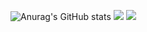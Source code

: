 ![Anurag's GitHub stats](https://github-readme-stats.vercel.app/api?username=you-bowen&show_icons=true&theme=tokyonight)
![](https://github.com/you-bowen/github-stats/blob/master/generated/overview.svg)
![](https://github.com/you-bowen/github-stats/blob/master/generated/languages.svg)
